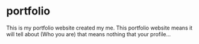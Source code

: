 # portfolio
This is my portfolio website created my me. This portfolio website means it will tell about (Who you are)
that means nothing that your profile...
